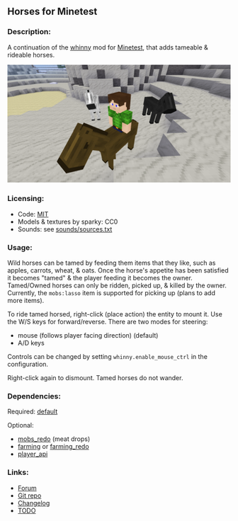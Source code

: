 ## Horses for Minetest

### Description:

A continuation of the [whinny][forum] mod for [Minetest], that adds tameable & rideable horses.

![screenshot](screenshot.png)

### Licensing:

- Code: [MIT](LICENSE.txt)
- Models & textures by sparky: CC0
- Sounds: see [sounds/sources.txt](sounds/sources.txt)

### Usage:

Wild horses can be tamed by feeding them items that they like, such as apples, carrots, wheat, & oats. Once the horse's appetite has been satisfied it becomes "tamed" & the player feeding it becomes the owner. Tamed/Owned horses can only be ridden, picked up, & killed by the owner. Currently, the `mobs:lasso` item is supported for picking up (plans to add more items).

To ride tamed horsed, right-click (place action) the entity to mount it. Use the W/S keys for forward/reverse. There are two modes for steering:

- mouse (follows player facing direction) (default)
- A/D keys

Controls can be changed by setting `whinny.enable_mouse_ctrl` in the configuration.

Right-click again to dismount. Tamed horses do not wander.

### Dependencies:

Required: [default](https://github.com/minetest/minetest_game/tree/master/mods/default)

Optional:
- [mobs_redo](https://content.minetest.net/packages/TenPlus1/mobs/) (meat drops)
- [farming](https://github.com/minetest/minetest_game/tree/master/mods/farming) or [farming_redo](https://content.minetest.net/packages/TenPlus1/farming/)
- [player_api](https://github.com/minetest/minetest_game/tree/master/mods/player_api)

### Links:

- [Forum][forum]
- [Git repo](https://github.com/AntumMT/mod-whinny)
- [Changelog](CHANGES.txt)
- [TODO](TODO.txt)


[Minetest]: http://minetest.net/
[forum]: https://forum.minetest.net/viewtopic.php?t=17170
